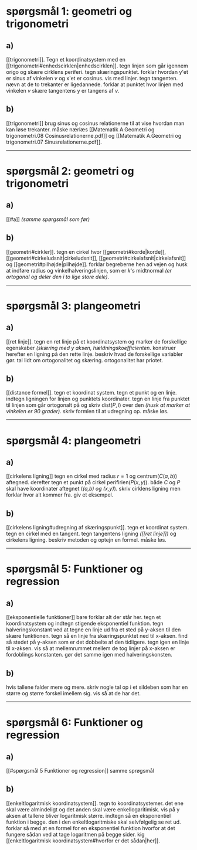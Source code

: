 # spørgsmål 1: geometri og trigonometri
## a)
[[trigonometri]]. Tegn et koordinatsystem med en [[trigonometri#enhedscirklen|enhedscirklen]]. tegn linjen som går igennem origo og skære cirklens periferi. tegn skæringspunktet. forklar hvordan y'et er sinus af vinkelen $v$ og x'et er cosinus. vis med linjer. tegn tangenten. nævn at de to trekanter er ligedannede. forklar at punktet hvor linjen med vinkelen $v$ skære tangentens y er tangens af $v$.
## b)
[[trigonometri]] brug sinus og cosinus relationerne til at vise hvordan man kan løse trekanter. måske nærlæs [[Matematik A.Geometri og trigonometri.08 Cosinusrelationerne.pdf]] og [[Matematik A.Geometri og trigonometri.07 Sinusrelationerne.pdf]].
- - -
# spørgsmål 2: geometri og trigonometri
## a)
[[#a]] *(samme spørgsmål som før)*
## b)
[[geometri#cirkler]]. tegn en cirkel hvor [[geometri#korde|korde]], [[geometri#cirkeludsnit|cirkeludsnit]], [[geometri#cirkelafsnit|cirkelafsnit]] og [[geometri#pilhøjde|pilhøjde]]. forklar begreberne hen ad vejen og husk at indføre radius og vinkelhalveringslinjen, som er $k$'s midtnormal *(er ortogonal og deler den i to lige store dele)*. 
- - -
# spørgsmål 3: plangeometri
## a)
[[ret linje]]. tegn en ret linje på et koordinatsystem og marker de forskellige egenskaber *(skæring med y aksen, hældningskoefficienten*. konstruer herefter en ligning på den rette linje. beskriv hvad de forskellige variabler gør. tal lidt om ortogonalitet og skæring. ortogonalitet har priotet.
## b)
[[distance formel]]. tegn et koordinat system. tegn et punkt og en linje. indtegn ligningen for linjen og punktets koordinater.  tegn en linje fra punktet til linjen som går ortogonalt på og skriv $\text{dist}(P,l)$ over den *(husk at marker at vinkelen er 90 grader)*. skriv formlen til at udregning op. måske løs. 
- - -
# spørgsmål 4: plangeometri
## a)
[[cirkelens ligning]] tegn en cirkel med radius $r=1$ og centrum($C(a,b)$) aftegned. derefter tegn et punkt på cirkel perifirien($P(x,y)$). både $C$ og $P$ skal have koordinater aftegnet (*(a,b) og (x,y)*). skriv cirklens ligning men forklar hvor alt kommer fra. giv et eksempel.
## b)
[[cirkelens ligning#udregning af skæringspunkt]]. tegn et koordinat system. tegn en cirkel med en tangent. tegn tangentens ligning *([[ret linje]])* og cirkelens ligning. beskriv metoden og optejn en formel. måske løs. 
- - -
# spørgsmål 5: Funktioner og regression
## a)
[[eksponentielle funktioner]] bare forklar alt der står her. tegn et koordinatsystem og indtegn stigende eksponentiel funktion. tegn halveringskonstant ved at tegne en linje ud fra et sted på y-aksen til den skære funktionen. tegn så en linje fra skæringspunktet ned til x-aksen. find så stedet på y-aksen som er det dobbelte af den tidligere. tegn igen en linje til x-aksen. vis så at mellemrummet mellem de tog linjer på x-aksen er fordoblings konstanten. gør det samme igen med halveringskonsten.
## b)
hvis tallene falder mere og mere. skriv nogle tal op i et sildeben som har en større og større forskel imellem sig. vis så at de har det.
- - -
# spørgsmål 6: Funktioner og regression
## a)
[[#spørgsmål 5 Funktioner og regression]] samme sprøgsmål
## b)
[[enkeltlogaritmisk koordinatsystem]]. tegn to koordinatsystemer. det ene skal være almindeligt og det anden skal være enkellogaritimisk. vis på y aksen at tallene bliver logaritmisk større. indtegn så en eksponentiel funktion i begge. den i den enkeltlogaritmiske skal selvfølgelig se ret ud. forklar så med at en formel for en eksponentiel funktion hvorfor at det fungere sådan ved at tage logaritmen på begge sider. kig [[enkeltlogaritmisk koordinatsystem#hvorfor er det sådan|her]].